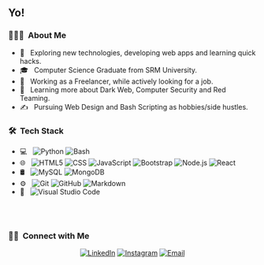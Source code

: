 <h2> Yo! </h2>

<h3> 👨🏻‍💻 &nbsp;About Me </h3>

- 🤔 &nbsp; Exploring new technologies, developing web apps and learning quick hacks.
- 🎓 &nbsp; Computer Science Graduate from SRM University.
- 💼 &nbsp; Working as a Freelancer, while actively looking for a job.
- 🌱 &nbsp; Learning more about Dark Web, Computer Security and Red Teaming.
- ✍️ &nbsp; Pursuing Web Design and Bash Scripting as hobbies/side hustles.

<h3> 🛠 &nbsp;Tech Stack</h3>

- 💻 &nbsp;
  ![Python](https://img.shields.io/badge/-Python-333333?style=flat&logo=python)
  ![Bash](https://img.shields.io/badge/-Bash-333333?style=flat&logo=bash)
- 🌐 &nbsp;
  ![HTML5](https://img.shields.io/badge/-HTML5-333333?style=flat&logo=HTML5)
  ![CSS](https://img.shields.io/badge/-CSS-333333?style=flat&logo=CSS3&logoColor=1572B6)
  ![JavaScript](https://img.shields.io/badge/-JavaScript-333333?style=flat&logo=javascript)
  ![Bootstrap](https://img.shields.io/badge/-Bootstrap-333333?style=flat&logo=bootstrap&logoColor=563D7C)
  ![Node.js](https://img.shields.io/badge/-Node.js-333333?style=flat&logo=node.js)
  ![React](https://img.shields.io/badge/-React-333333?style=flat&logo=react)
- 🛢 &nbsp;
  ![MySQL](https://img.shields.io/badge/-MySQL-333333?style=flat&logo=mysql)
  ![MongoDB](https://img.shields.io/badge/-MongoDB-333333?style=flat&logo=mongodb)
- ⚙️ &nbsp;
  ![Git](https://img.shields.io/badge/-Git-333333?style=flat&logo=git)
  ![GitHub](https://img.shields.io/badge/-GitHub-333333?style=flat&logo=github)
  ![Markdown](https://img.shields.io/badge/-Markdown-333333?style=flat&logo=markdown)
- 🔧 &nbsp;
  ![Visual Studio Code](https://img.shields.io/badge/-Visual%20Studio%20Code-333333?style=flat&logo=visual-studio-code&logoColor=007ACC)
<br/>

<!---
<a href="https://github.com/AVS1508">
  <img height="180em" src="https://github-readme-stats.vercel.app/api?username=x-dv-x&theme=buefy&show_icons=true" />
  <img height="180em" src="https://github-readme-stats.vercel.app/api/top-langs/?username=x-dv-x&theme=buefy&layout=compact" />
</a>
--->

<br/>

<h3> 🤝🏻 &nbsp;Connect with Me </h3>

<p align="center">
<a href="https://www.linkedin.com/in/x-dv-x/"><img alt="LinkedIn" src="https://img.shields.io/badge/LinkedIn-Digvijay%20Singh-blue?style=flat-square&logo=linkedin"></a>
<a href="https://www.instagram.com/_dvwho_/"><img alt="Instagram" src="https://img.shields.io/badge/Instagram-_dvwho_-blue?style=flat-square&logo=instagram"></a>
<a href="mailto:dvsingh335@gmail.com"><img alt="Email" src="https://img.shields.io/badge/Email-dvsingh335@gmail.com-blue?style=flat-square&logo=gmail"></a>
</p>


<!---
x-dv-x/x-dv-x is a ✨ special ✨ repository because its `README.md` (this file) appears on your GitHub profile.
You can click the Preview link to take a look at your changes.
--->

